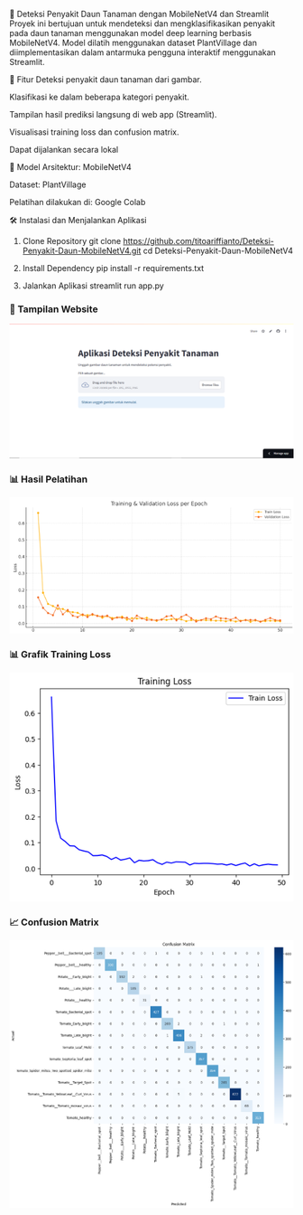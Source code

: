 🌿 Deteksi Penyakit Daun Tanaman dengan MobileNetV4 dan Streamlit
Proyek ini bertujuan untuk mendeteksi dan mengklasifikasikan penyakit pada daun tanaman menggunakan model deep learning berbasis MobileNetV4. Model dilatih menggunakan dataset PlantVillage dan diimplementasikan dalam antarmuka pengguna interaktif menggunakan Streamlit.

🚀 Fitur
Deteksi penyakit daun tanaman dari gambar.

Klasifikasi ke dalam beberapa kategori penyakit.

Tampilan hasil prediksi langsung di web app (Streamlit).

Visualisasi training loss dan confusion matrix.

Dapat dijalankan secara lokal 

🧠 Model
Arsitektur: MobileNetV4

Dataset: PlantVillage

Pelatihan dilakukan di: Google Colab

🛠️ Instalasi dan Menjalankan Aplikasi
1. Clone Repository
git clone https://github.com/titoariffianto/Deteksi-Penyakit-Daun-MobileNetV4.git
cd Deteksi-Penyakit-Daun-MobileNetV4

2. Install Dependency
pip install -r requirements.txt

3. Jalankan Aplikasi
streamlit run app.py

### 📸 Tampilan Website
![image](images/image.png)


### 📊 Hasil Pelatihan
![Training_Validation Loss](images/training_validation_loss_per_epoch.png)

### 📊 Grafik Training Loss

![Training Loss](images/training_loss.png)

### 📈 Confusion Matrix

![Confusion Matrix](images/confusion_matrix.png)
